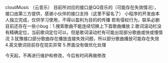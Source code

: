cloudMusic
（云音乐）
目前所对应的接口是QQ音乐的（可能存在失效情况），接口由第三方提供，感谢小伙伴的接口支持（这里不留名了）
小程序的开发由本人独立完成，仅供学习使用，不得以盈利为目的的传播
若有侵权行为，联系必删
目前还存在一些小bug：1.搜索歌曲不能连续切换上下首歌曲播放
                   2.歌词滚动栏没有精确定位，当前歌词定位可以，但是歌词滚动栏有可能出现部分歌曲或快或慢情况
                   3.犹豫接口部分歌曲存在播放连接失效问题，所以部分歌曲播放可能存在失效
                   4.英文歌词目前存在现实异常
                   5.界面没有做优化处理


今天起，不再进行维护和修改，今后有时间再做修改
